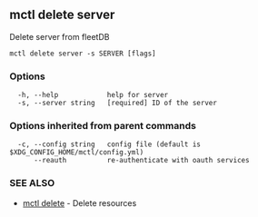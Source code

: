 [Auto generated by spf13/cobra]: <>

## mctl delete server

Delete server from fleetDB

```
mctl delete server -s SERVER [flags]
```

### Options

```
  -h, --help            help for server
  -s, --server string   [required] ID of the server
```

### Options inherited from parent commands

```
  -c, --config string   config file (default is $XDG_CONFIG_HOME/mctl/config.yml)
      --reauth          re-authenticate with oauth services
```

### SEE ALSO

* [mctl delete](mctl_delete.md)	 - Delete resources

